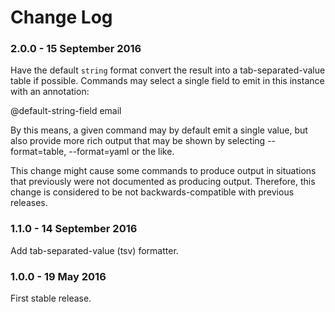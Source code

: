 # Change Log

### 2.0.0 - 15 September 2016

Have the default `string` format convert the result into a tab-separated-value table if possible.  Commands may select a single field to emit in this instance with an annotation:

  @default-string-field email

By this means, a given command may by default emit a single value, but also provide more rich output that may be shown by selecting --format=table, --format=yaml or the like.

This change might cause some commands to produce output in situations that previously were not documented as producing output.  Therefore, this change is considered to be not backwards-compatible with previous releases.


### 1.1.0 - 14 September 2016

Add tab-separated-value (tsv) formatter.


### 1.0.0 - 19 May 2016

First stable release.

